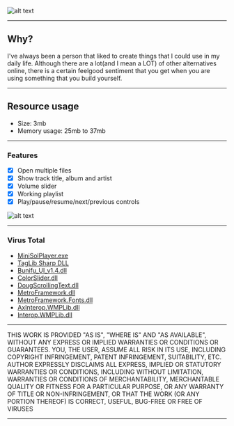 ![alt text](https://raw.githubusercontent.com/TranslatingCode/MiniSol-Player/master/images/banner-2.png)

----

## Why?

I've always been a person that liked to create things that I could use in my daily life. Although there are a lot(and I mean a LOT) of other alternatives online, there is a certain feelgood sentiment that you get when you are using something that you build yourself.

---
## Resource usage
- Size: 3mb
- Memory usage: 25mb to 37mb

----
### Features
- [x] Open multiple files
- [x] Show track title, album and artist
- [x] Volume slider
- [x] Working playlist
- [x] Play/pause/resume/next/previous controls

![alt text](https://raw.githubusercontent.com/TranslatingCode/MiniSol-Player/master/images/usage.png)

----

### Virus Total
- [MiniSolPlayer.exe](https://www.virustotal.com/gui/file/10b2cf83c629aa1830a0b9029936bb82fbcb3b8f9b4609d84300ecbd21603cb1/detection)
- [TagLib Sharp DLL](https://www.virustotal.com/gui/file/8ae09579d02d85cac75885b64547dc12940e9b9f2ee41d1c461f599084507188/detection)
- [Bunifu_UI_v1.4.dll](https://www.virustotal.com/gui/file/1328161c84ff5e739b610b43051a5eb7fd8f2a6f643c9b3163f2ea6f35fced79/detection)
- [ColorSlider.dll](https://www.virustotal.com/gui/file/1328161c84ff5e739b610b43051a5eb7fd8f2a6f643c9b3163f2ea6f35fced79/detection)
- [DougScrollingText.dll](https://www.virustotal.com/gui/file/1328161c84ff5e739b610b43051a5eb7fd8f2a6f643c9b3163f2ea6f35fced79/detection)
- [MetroFramework.dll](https://www.virustotal.com/gui/file/c2c12d31b4844e29de31594fc9632a372a553631de0a0a04c8af91668e37cf49/detection)
- [MetroFramework.Fonts.dll](https://www.virustotal.com/gui/file/c843869aaca5135c2d47296985f35c71ca8af4431288d04d481c4e46cc93ee26/detection)
- [AxInterop.WMPLib.dll](https://www.virustotal.com/gui/file/a8ce0e6b9dc2b2a28e8e42272cb2268033018bd4dab1ac2d35c137b35e622ff5/detection)
- [Interop.WMPLib.dll](https://www.virustotal.com/gui/file/5a9fb74a7e72156c65ab20c35aa2dc1ba1a5909a6b22a2d5c5b9e1b518dcea9f/detection)


----
THIS WORK IS PROVIDED "AS IS", "WHERE IS" AND "AS AVAILABLE", WITHOUT ANY EXPRESS OR IMPLIED WARRANTIES OR CONDITIONS OR GUARANTEES. YOU, THE USER, ASSUME ALL RISK IN ITS USE, INCLUDING COPYRIGHT INFRINGEMENT, PATENT INFRINGEMENT, SUITABILITY, ETC. AUTHOR EXPRESSLY DISCLAIMS ALL EXPRESS, IMPLIED OR STATUTORY WARRANTIES OR CONDITIONS, INCLUDING WITHOUT LIMITATION, WARRANTIES OR CONDITIONS OF MERCHANTABILITY, MERCHANTABLE QUALITY OR FITNESS FOR A PARTICULAR PURPOSE, OR ANY WARRANTY OF TITLE OR NON-INFRINGEMENT, OR THAT THE WORK (OR ANY PORTION THEREOF) IS CORRECT, USEFUL, BUG-FREE OR FREE OF VIRUSES

---
